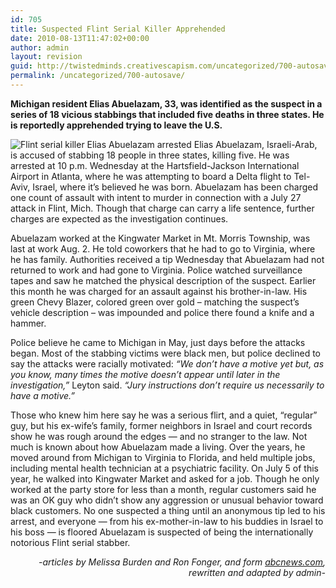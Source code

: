 ```yaml
---
id: 705
title: Suspected Flint Serial Killer Apprehended
date: 2010-08-13T11:47:02+00:00
author: admin
layout: revision
guid: http://twistedminds.creativescapism.com/uncategorized/700-autosave/
permalink: /uncategorized/700-autosave/
---
```

<p class="dropcap-first">
  <strong>Michigan resident Elias Abuelazam, 33, was identified as the suspect in a series of 18 vicious stabbings that included five deaths in three states. He is reportedly apprehended trying to leave the U.S.</strong>
</p>

<img class="left" title="serial killer Elias Abuelazam" src="img/post/EliasAbuelazam.jpg" alt="Flint serial killer Elias Abuelazam arrested" /> Elias Abuelazam, Israeli-Arab, is accused of stabbing 18 people in three states, killing five. He was arrested at 10 p.m. Wednesday at the Hartsfield-Jackson International Airport in Atlanta, where he was attempting to board a Delta flight to Tel-Aviv, Israel, where it’s believed he was born. Abuelazam has been charged one count of assault with intent to murder in connection with a July 27 attack in Flint, Mich. Though that charge can carry a life sentence, further charges are expected as the investigation continues.

Abuelazam worked at the Kingwater Market in Mt. Morris Township, was last at work Aug. 2. He told coworkers that he had to go to Virginia, where he has family. Authorities received a tip Wednesday that Abuelazam had not returned to work and had gone to Virginia. Police watched surveillance tapes and saw he matched the physical description of the suspect. Earlier this month he was charged for an assault against his brother-in-law. His green Chevy Blazer, colored green over gold – matching the suspect’s vehicle description – was impounded and police there found a knife and a hammer.

Police believe he came to Michigan in May, just days before the attacks began. Most of the stabbing victims were black men, but police declined to say the attacks were racially motivated: _&#8220;We don&#8217;t have a motive yet but, as you know, many times the motive doesn&#8217;t appear until later in the investigation,&#8221;_ Leyton said. _&#8220;Jury instructions don&#8217;t require us necessarily to have a motive.&#8221;_ 

Those who knew him here say he was a serious flirt, and a quiet, “regular” guy, but his ex-wife’s family, former neighbors in Israel and court records show he was rough around the edges — and no stranger to the law. Not much is known about how Abuelazam made a living. Over the years, he moved around from Michigan to Virginia to Florida, and held multiple jobs, including mental health technician at a psychiatric facility. On July 5 of this year, he walked into Kingwater Market and asked for a job. Though he only worked at the party store for less than a month, regular customers said he was an OK guy who didn’t show any aggression or unusual behavior toward black customers. No one suspected a thing until an anonymous tip led to his arrest, and everyone — from his ex-mother-in-law to his buddies in Israel to his boss — is floored Abuelazam is suspected of being the internationally notorious Flint serial stabber.

<p style="text-align: right;">
  <em>-articles by Melissa Burden and Ron Fonger, and form <a title="abcnews" href="http://abcnews.go.com">abcnews.com</a>, rewritten and adapted by admin-</em>
</p>